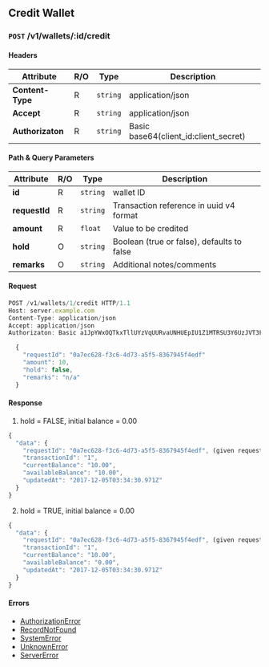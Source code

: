 ## **Credit Wallet**

### `POST` /v1/wallets/:id/credit
#### Headers
|Attribute  | R/O  | Type  | Description |
|---------  | ---  | ----  | ----------- |
| **Content-Type**  | R  |`string` | application/json |
| **Accept**  | R  |`string` | application/json |
| **Authorizaton**  | R  |`string` | Basic base64(client_id:client_secret) |

#### Path & Query Parameters
|Attribute  | R/O  | Type  | Description |
|---------  | ---  | ----  | ----------- |
| **id**  | R  |`string` | wallet ID |
| **requestId**  | R  |`string` | Transaction reference in uuid v4 format |
| **amount**  | R  |`float` | Value to be credited |
| **hold**  | O  |`string` | Boolean (true or false), defaults to false |
| **remarks**  | O  |`string` | Additional notes/comments |

#### Request
```javascript
POST /v1/wallets/1/credit HTTP/1.1
Host: server.example.com
Content-Type: application/json
Accept: application/json
Authorizaton: Basic a1JpYWxOQTkxTllUYzVqUURvaUNHUEpIU1Z1MTRSU3Y6UzJVT3FWckNzbUU3Mk9Scjh1UjFVV2NJck5UVmxzTnk=

  {
    "requestId": "0a7ec628-f3c6-4d73-a5f5-8367945f4edf"
    "amount": 10,
    "hold": false,
    "remarks": "n/a"
  }
```

#### Response
1. hold = FALSE, initial balance = 0.00

```javascript
{  
  "data": {  
    "requestId": "0a7ec628-f3c6-4d73-a5f5-8367945f4edf", (given requestId)
    "transactionId": "1",  
    "currentBalance": "10.00",
    "availableBalance": "10.00",
    "updatedAt": "2017-12-05T03:34:30.971Z"
  }  
}
```

2. hold = TRUE, initial balance = 0.00
```javascript
{  
  "data": {  
    "requestId": "0a7ec628-f3c6-4d73-a5f5-8367945f4edf", (given requestId)
    "transactionId": "1",  
    "currentBalance": "10.00",
    "availableBalance": "0.00",
    "updatedAt": "2017-12-05T03:34:30.971Z"
  }  
}
```

#### Errors
 - [AuthorizationError](wiki/errors.md)
 - [RecordNotFound](wiki/errors.md)
 - [SystemError](wiki/errors.md)
 - [UnknownError](wiki/errors.md)
 - [ServerError](wiki/errors.md)

